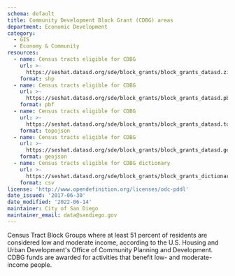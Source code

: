 ```yaml
---
schema: default
title: Community Development Block Grant (CDBG) areas
department: Economic Development
category:
  - GIS
  - Economy & Community
resources:
  - name: Census tracts eligible for CDBG
    url: >-
      https://seshat.datasd.org/sde/block_grants/block_grants_datasd.zip
    format: shp
  - name: Census tracts eligible for CDBG
    url: >-
      https://seshat.datasd.org/sde/block_grants/block_grants_datasd.pbf
    format: pbf
  - name: Census tracts eligible for CDBG
    url: >-
      https://seshat.datasd.org/sde/block_grants/block_grants_datasd.topo.json
    format: topojson
  - name: Census tracts eligible for CDBG
    url: >-
      https://seshat.datasd.org/sde/block_grants/block_grants_datasd.geojson
    format: geojson
  - name: Census tracts eligible for CDBG dictionary
    url: >-
      https://seshat.datasd.org/sde/block_grants/block_grants_dictionary_datasd.csv
    format: csv
license: 'http://www.opendefinition.org/licenses/odc-pddl'
date_issued: '2017-06-30'
date_modified: '2022-06-14'
maintainer: City of San Diego
maintainer_email: data@sandiego.gov
---
```

Census Tract Block Groups where at least 51 percent of residents are considered low and moderate income, according to the U.S. Housing and Urban Development's Office of Community Planning and Development. CDBG funds are awarded for activities that benefit low- and moderate-income people.
<!--more-->
